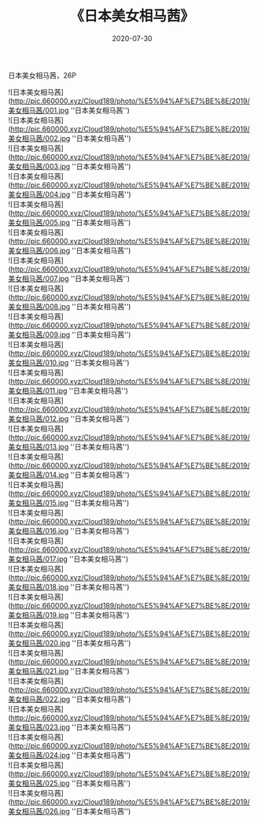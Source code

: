﻿---
layout: post
title:  《日本美女相马茜》
date:   2020-07-30
img: http://pic.660000.xyz/Cloud189/photo/%E5%94%AF%E7%BE%8E/2019/美女相马茜/000.jpg
categories: [美女, 清纯, 唯美]
---

日本美女相马茜，26P

![日本美女相马茜](http://pic.660000.xyz/Cloud189/photo/%E5%94%AF%E7%BE%8E/2019/美女相马茜/001.jpg ''日本美女相马茜'') <br>
![日本美女相马茜](http://pic.660000.xyz/Cloud189/photo/%E5%94%AF%E7%BE%8E/2019/美女相马茜/002.jpg ''日本美女相马茜'') <br>
![日本美女相马茜](http://pic.660000.xyz/Cloud189/photo/%E5%94%AF%E7%BE%8E/2019/美女相马茜/003.jpg ''日本美女相马茜'') <br>
![日本美女相马茜](http://pic.660000.xyz/Cloud189/photo/%E5%94%AF%E7%BE%8E/2019/美女相马茜/004.jpg ''日本美女相马茜'') <br>
![日本美女相马茜](http://pic.660000.xyz/Cloud189/photo/%E5%94%AF%E7%BE%8E/2019/美女相马茜/005.jpg ''日本美女相马茜'') <br>
![日本美女相马茜](http://pic.660000.xyz/Cloud189/photo/%E5%94%AF%E7%BE%8E/2019/美女相马茜/006.jpg ''日本美女相马茜'') <br>
![日本美女相马茜](http://pic.660000.xyz/Cloud189/photo/%E5%94%AF%E7%BE%8E/2019/美女相马茜/007.jpg ''日本美女相马茜'') <br>
![日本美女相马茜](http://pic.660000.xyz/Cloud189/photo/%E5%94%AF%E7%BE%8E/2019/美女相马茜/008.jpg ''日本美女相马茜'') <br>
![日本美女相马茜](http://pic.660000.xyz/Cloud189/photo/%E5%94%AF%E7%BE%8E/2019/美女相马茜/009.jpg ''日本美女相马茜'') <br>
![日本美女相马茜](http://pic.660000.xyz/Cloud189/photo/%E5%94%AF%E7%BE%8E/2019/美女相马茜/010.jpg ''日本美女相马茜'') <br>
![日本美女相马茜](http://pic.660000.xyz/Cloud189/photo/%E5%94%AF%E7%BE%8E/2019/美女相马茜/011.jpg ''日本美女相马茜'') <br>
![日本美女相马茜](http://pic.660000.xyz/Cloud189/photo/%E5%94%AF%E7%BE%8E/2019/美女相马茜/012.jpg ''日本美女相马茜'') <br>
![日本美女相马茜](http://pic.660000.xyz/Cloud189/photo/%E5%94%AF%E7%BE%8E/2019/美女相马茜/013.jpg ''日本美女相马茜'') <br>
![日本美女相马茜](http://pic.660000.xyz/Cloud189/photo/%E5%94%AF%E7%BE%8E/2019/美女相马茜/014.jpg ''日本美女相马茜'') <br>
![日本美女相马茜](http://pic.660000.xyz/Cloud189/photo/%E5%94%AF%E7%BE%8E/2019/美女相马茜/015.jpg ''日本美女相马茜'') <br>
![日本美女相马茜](http://pic.660000.xyz/Cloud189/photo/%E5%94%AF%E7%BE%8E/2019/美女相马茜/016.jpg ''日本美女相马茜'') <br>
![日本美女相马茜](http://pic.660000.xyz/Cloud189/photo/%E5%94%AF%E7%BE%8E/2019/美女相马茜/017.jpg ''日本美女相马茜'') <br>
![日本美女相马茜](http://pic.660000.xyz/Cloud189/photo/%E5%94%AF%E7%BE%8E/2019/美女相马茜/018.jpg ''日本美女相马茜'') <br>
![日本美女相马茜](http://pic.660000.xyz/Cloud189/photo/%E5%94%AF%E7%BE%8E/2019/美女相马茜/019.jpg ''日本美女相马茜'') <br>
![日本美女相马茜](http://pic.660000.xyz/Cloud189/photo/%E5%94%AF%E7%BE%8E/2019/美女相马茜/020.jpg ''日本美女相马茜'') <br>
![日本美女相马茜](http://pic.660000.xyz/Cloud189/photo/%E5%94%AF%E7%BE%8E/2019/美女相马茜/021.jpg ''日本美女相马茜'') <br>
![日本美女相马茜](http://pic.660000.xyz/Cloud189/photo/%E5%94%AF%E7%BE%8E/2019/美女相马茜/022.jpg ''日本美女相马茜'') <br>
![日本美女相马茜](http://pic.660000.xyz/Cloud189/photo/%E5%94%AF%E7%BE%8E/2019/美女相马茜/023.jpg ''日本美女相马茜'') <br>
![日本美女相马茜](http://pic.660000.xyz/Cloud189/photo/%E5%94%AF%E7%BE%8E/2019/美女相马茜/024.jpg ''日本美女相马茜'') <br>
![日本美女相马茜](http://pic.660000.xyz/Cloud189/photo/%E5%94%AF%E7%BE%8E/2019/美女相马茜/025.jpg ''日本美女相马茜'') <br>
![日本美女相马茜](http://pic.660000.xyz/Cloud189/photo/%E5%94%AF%E7%BE%8E/2019/美女相马茜/026.jpg ''日本美女相马茜'') <br>

